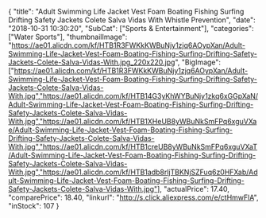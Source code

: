 {
	"title": "Adult Swimming Life Jacket Vest Foam Boating Fishing Surfing Drifting Safety Jackets Colete Salva Vidas With Whistle Prevention",
	"date": "2018-10-31 10:30:20",
	"SubCat": ["Sports & Entertainment"],
	"categories": ["Water Sports"],
	"thumbnailImage": "https://ae01.alicdn.com/kf/HTB1R3FWKkKWBuNjy1zjq6AOypXan/Adult-Swimming-Life-Jacket-Vest-Foam-Boating-Fishing-Surfing-Drifting-Safety-Jackets-Colete-Salva-Vidas-With.jpg_220x220.jpg",
	"BigImage": ["https://ae01.alicdn.com/kf/HTB1R3FWKkKWBuNjy1zjq6AOypXan/Adult-Swimming-Life-Jacket-Vest-Foam-Boating-Fishing-Surfing-Drifting-Safety-Jackets-Colete-Salva-Vidas-With.jpg","https://ae01.alicdn.com/kf/HTB14G3yKhWYBuNjy1zkq6xGGpXaN/Adult-Swimming-Life-Jacket-Vest-Foam-Boating-Fishing-Surfing-Drifting-Safety-Jackets-Colete-Salva-Vidas-With.jpg","https://ae01.alicdn.com/kf/HTB1XHeUB8yWBuNkSmFPq6xguVXae/Adult-Swimming-Life-Jacket-Vest-Foam-Boating-Fishing-Surfing-Drifting-Safety-Jackets-Colete-Salva-Vidas-With.jpg","https://ae01.alicdn.com/kf/HTB1creUB8yWBuNkSmFPq6xguVXaT/Adult-Swimming-Life-Jacket-Vest-Foam-Boating-Fishing-Surfing-Drifting-Safety-Jackets-Colete-Salva-Vidas-With.jpg","https://ae01.alicdn.com/kf/HTB1adb8rljTBKNjSZFuq6z0HFXab/Adult-Swimming-Life-Jacket-Vest-Foam-Boating-Fishing-Surfing-Drifting-Safety-Jackets-Colete-Salva-Vidas-With.jpg"],
	"actualPrice": 17.40,
	"comparePrice": 18.40,
	"linkurl": "http://s.click.aliexpress.com/e/ctHmwFlA",
	"inStock": 107
}
